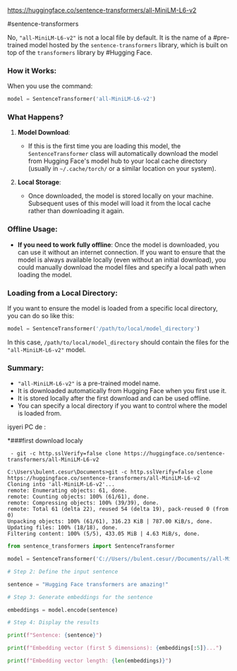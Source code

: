 https://huggingface.co/sentence-transformers/all-MiniLM-L6-v2

#sentence-transformers

No, `"all-MiniLM-L6-v2"` is not a local file by default. It is the name of a #pre-trained model hosted by the `sentence-transformers` library, which is built on top of the `transformers` library by #Hugging Face.

### How it Works:
When you use the command:

```python
model = SentenceTransformer('all-MiniLM-L6-v2')
```

### What Happens?
1. **Model Download**:
   - If this is the first time you are loading this model, the `SentenceTransformer` class will automatically download the model from Hugging Face's model hub to your local cache directory (usually in `~/.cache/torch/` or a similar location on your system).

2. **Local Storage**:
   - Once downloaded, the model is stored locally on your machine. Subsequent uses of this model will load it from the local cache rather than downloading it again.

### Offline Usage:
- **If you need to work fully offline**: Once the model is downloaded, you can use it without an internet connection. If you want to ensure that the model is always available locally (even without an initial download), you could manually download the model files and specify a local path when loading the model.

### Loading from a Local Directory:
If you want to ensure the model is loaded from a specific local directory, you can do so like this:

```python
model = SentenceTransformer('/path/to/local/model_directory')
```

In this case, `/path/to/local/model_directory` should contain the files for the `"all-MiniLM-L6-v2"` model.

### Summary:
- `"all-MiniLM-L6-v2"` is a pre-trained model name.
- It is downloaded automatically from Hugging Face when you first use it.
- It is stored locally after the first download and can be used offline.
- You can specify a local directory if you want to control where the model is loaded from.



işyeri PC de  :

*###first download localy 
```
 - git -c http.sslVerify=false clone https://huggingface.co/sentence-transformers/all-MiniLM-L6-v2

C:\Users\bulent.cesur\Documents>git -c http.sslVerify=false clone https://huggingface.co/sentence-transformers/all-MiniLM-L6-v2
Cloning into 'all-MiniLM-L6-v2'...
remote: Enumerating objects: 61, done.
remote: Counting objects: 100% (61/61), done.
remote: Compressing objects: 100% (39/39), done.
remote: Total 61 (delta 22), reused 54 (delta 19), pack-reused 0 (from 0)
Unpacking objects: 100% (61/61), 316.23 KiB | 787.00 KiB/s, done.
Updating files: 100% (18/18), done.
Filtering content: 100% (5/5), 433.05 MiB | 4.63 MiB/s, done.
```


```python
from sentence_transformers import SentenceTransformer

model = SentenceTransformer('C://Users//bulent.cesur//Documents//all-MiniLM-L6-v2')

# Step 2: Define the input sentence

sentence = "Hugging Face transformers are amazing!"

# Step 3: Generate embeddings for the sentence

embeddings = model.encode(sentence)

# Step 4: Display the results

print(f"Sentence: {sentence}")

print(f"Embedding vector (first 5 dimensions): {embeddings[:5]}...")

print(f"Embedding vector length: {len(embeddings)}")
```